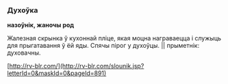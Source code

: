 ### Духоўка
**назоўнік, жаночы род**

Жалезная скрынка ў кухоннай пліце, якая моцна награваецца і служыць для прыгатавання ў ёй яды. Спячы пірог у духоўцы. || прыметнік: духовачны.

<a rel="author">[http://rv-blr.com/](http://rv-blr.com/slounik.jsp?letterId=0&maskId=0&pageId=891)</a>
